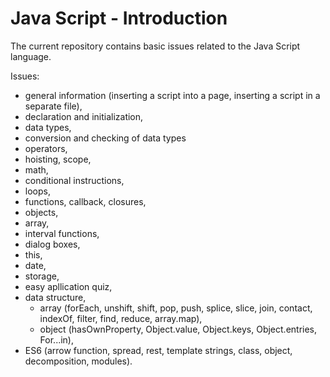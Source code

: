 # Java Script - Introduction

The current repository contains basic issues related to the Java Script language.

Issues:

- general information (inserting a script into a page, inserting a script in a separate file),
- declaration and initialization,
- data types,
- conversion and checking of data types
- operators, 
- hoisting, scope,
- math,
- conditional instructions,
- loops,
- functions, callback, closures,
- objects,
- array,
- interval functions,
- dialog boxes,
- this,
- date,
- storage,
- easy apllication quiz,
- data structure,
  - array (forEach, unshift, shift, pop, push, splice, slice, join, contact, indexOf, filter, find, reduce, array.map),
  - object (hasOwnProperty, Object.value, Object.keys, Object.entries, For...in),
- ES6 (arrow function, spread, rest, template strings, class, object, decomposition, modules).
